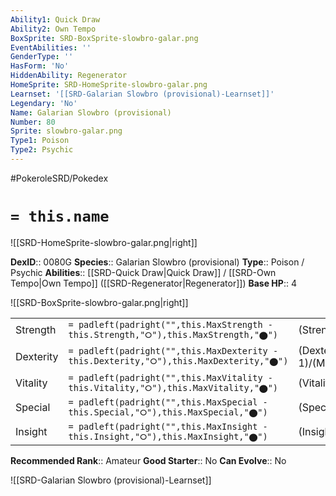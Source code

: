 ```yaml
---
Ability1: Quick Draw
Ability2: Own Tempo
BoxSprite: SRD-BoxSprite-slowbro-galar.png
EventAbilities: ''
GenderType: ''
HasForm: 'No'
HiddenAbility: Regenerator
HomeSprite: SRD-HomeSprite-slowbro-galar.png
Learnset: '[[SRD-Galarian Slowbro (provisional)-Learnset]]'
Legendary: 'No'
Name: Galarian Slowbro (provisional)
Number: 80
Sprite: slowbro-galar.png
Type1: Poison
Type2: Psychic
---
```


#PokeroleSRD/Pokedex

# `= this.name`

![[SRD-HomeSprite-slowbro-galar.png|right]]

**DexID**:: 0080G
**Species**:: Galarian Slowbro (provisional)
**Type**:: Poison / Psychic
**Abilities**:: [[SRD-Quick Draw|Quick Draw]] / [[SRD-Own Tempo|Own Tempo]] ([[SRD-Regenerator|Regenerator]])
**Base HP**:: 4

![[SRD-BoxSprite-slowbro-galar.png|right]]

|           |                                                                                        |                                          |
| --------- | -------------------------------------------------------------------------------------- | ---------------------------------------- |
| Strength  | `= padleft(padright("",this.MaxStrength - this.Strength,"⭘"),this.MaxStrength,"⬤")`    | (Strength::3)/(MaxStrength::6)   |
| Dexterity | `= padleft(padright("",this.MaxDexterity - this.Dexterity,"⭘"),this.MaxDexterity,"⬤")` | (Dexterity:: 1)/(MaxDexterity::3) |
| Vitality  | `= padleft(padright("",this.MaxVitality - this.Vitality,"⭘"),this.MaxVitality,"⬤")`    | (Vitality::3)/(MaxVitality::6)   |
| Special   | `= padleft(padright("",this.MaxSpecial - this.Special,"⭘"),this.MaxSpecial,"⬤")`       | (Special::3)/(MaxSpecial::6)     |
| Insight   | `= padleft(padright("",this.MaxInsight - this.Insight,"⭘"),this.MaxInsight,"⬤")`       | (Insight::2)/(MaxInsight::4)     |

**Recommended Rank**:: Amateur
**Good Starter**:: No
**Can Evolve**:: No

![[SRD-Galarian Slowbro (provisional)-Learnset]]
